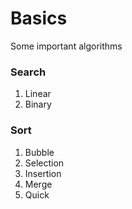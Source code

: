 # Basics
Some important algorithms


### Search
1. Linear
2. Binary

### Sort
1. Bubble
2. Selection
3. Insertion
4. Merge
5. Quick
